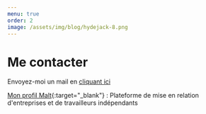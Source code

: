 ```yaml
---
menu: true
order: 2
image: /assets/img/blog/hydejack-8.png
---
```


# Me contacter

Envoyez-moi un mail en [cliquant ici](mailto:r.lepivaingt@gmail.com)

[Mon profil Malt](https://www.malt.fr/profile/ronanlepivaingt){:target="_blank"} : Plateforme de mise en relation d'entreprises et de travailleurs indépendants
